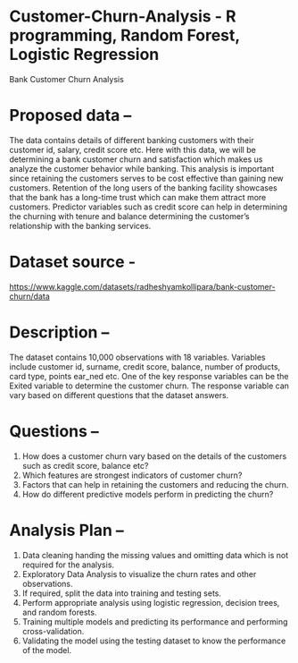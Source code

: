 # Customer-Churn-Analysis - R programming, Random Forest, Logistic Regression 
Bank Customer Churn Analysis

# Proposed data –
The data contains details of different banking customers with their customer id, salary, credit score etc. 
Here with this data, we will be determining a bank customer churn and satisfaction which makes us analyze the customer 
behavior while banking. This analysis is important since retaining the customers serves to be cost effective than gaining 
new customers. Retention of the long users of the banking facility showcases that the bank has a long-time trust which can 
make them attract more customers. Predictor variables such as credit score can help in determining the churning with tenure 
and balance determining the customer’s relationship with the banking services. 

# Dataset source - 
https://www.kaggle.com/datasets/radheshyamkollipara/bank-customer-churn/data 

# Description – 
The dataset contains 10,000 observations with 18 variables. Variables include customer id, surname, credit 
score, balance, number of products, card type, points ear_ned etc. One of the key response variables can be the Exited 
variable to determine the customer churn. The response variable can vary based on different questions that the dataset 
answers. 

# Questions – 
1. How does a customer churn vary based on the details of the customers such as credit score, balance etc? 
2. Which features are strongest indicators of customer churn? 
3. Factors that can help in retaining the customers and reducing the churn.  
4. How do different predictive models perform in predicting the churn? 

# Analysis Plan – 
1. Data cleaning handing the missing values and omitting data which is not required for the analysis. 
2. Exploratory Data Analysis to visualize the churn rates and other observations. 
3. If required, split the data into training and testing sets.  
4. Perform appropriate analysis using logistic regression, decision trees, and random forests.  
5. Training multiple models and predicting its performance and performing cross-validation. 
6. Validating the model using the testing dataset to know the performance of the model.
